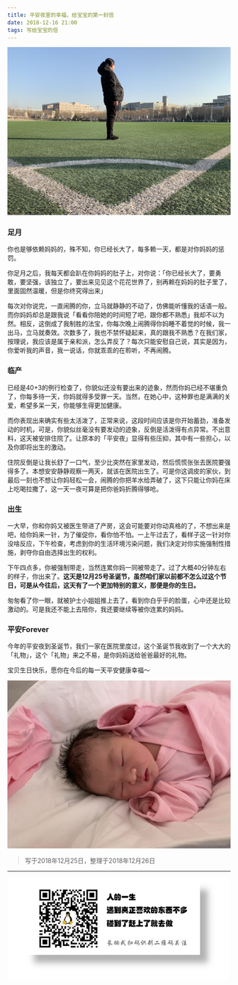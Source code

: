 ```yaml
---
title: 平安夜里的幸福，给宝宝的第一封信
date: 2018-12-16 21:00
tags: 写给宝宝的信
---
```


![](/image/life/IMG_2434.jpg)

### 足月
你也是够依赖妈妈的，殊不知，你已经长大了，每多赖一天，都是对你妈妈的惩罚。

你足月之后，我每天都会趴在你妈妈的肚子上，对你说：「你已经长大了，要勇敢，要坚强，该独立了，要出来见见这个花花世界了，别再赖在妈妈的肚子里了，里面固然温暖，但是你终究得出来」

每次对你说完，一直闹腾的你，立马就静静的不动了，仿佛能听懂我的话语一般。而你妈妈却总是跟我说「看看你陪她的时间短了吧，跟你都不熟悉」我却不以为然。相反，这倒成了我制胜的法宝，你每次晚上闹腾得你妈睡不着觉的时候，我一出马，立马就奏效。次数多了，我也不禁怀疑起来，真的跟我不熟悉？在我们家，按理说，我应该是属于亲和派，怎么弄反了？每次只能安慰自己说，其实是因为，你爱听我的声音，我一说话，你就乖乖的在聆听，不再闹腾。

### 临产
已经是40+3的例行检查了，你貌似还没有要出来的迹象，然而你妈已经不堪重负了，你每多待一天，你妈就得多受罪一天。当然，在她心中，这种罪也是满满的关爱，希望多呆一天，你能够生得更加健康。

而你表现出来确实有些太活泼了，正常来说，这段时间应该是你开始蓄劲，准备发动的时机，可是，你貌似丝毫没有要发动的迹象，反倒是活泼得有点异常。不出意料，这天被安排住院了。让原本的「平安夜」显得有些压抑，其中有一些担心，以及你即将出生的激动。

住院反倒是让我长舒了一口气，至少比突然在家里发动，然后慌慌张张去医院要强得多了。本想安安静静观察一两天，就该在医院出生了。可是你这调皮的家伙，到最后一刻也不想让你妈轻松一会，闹腾的你把羊水给弄破了，这下只能让你妈在床上吃喝拉撒了，这一天一夜可算是把你爸妈折腾得够呛。

### 出生
一大早，你和你妈又被医生带进了产房，这会可能要对你动真格的了，不想出来是吧，给你妈来一针，为了催促你，看你怕不怕。一上午过去了，看样子这一针对你没啥反应，下午检查，考虑到你的生活环境污染问题，我们决定对你实施强制性措施，剥夺你自由选择出生的权利。

下午四点多，你被强制带走，当然连累你妈一同被带走了。过了大概40分钟左右的样子，你出来了。**这天是12月25号圣诞节，虽然咱们家以前都不怎么过这个节日，可是从今往后，这天有了一个更加特别的意义，那便是你的生日。**

匆匆看了你一眼，就被护士小姐姐推上去了，看到你白乎乎的脸蛋，心中还是比较激动的。可是我还不能上去陪你，我还要继续等被你连累的妈妈。

### 平安Forever
今年的平安夜到圣诞节，我们一家在医院里度过，这个圣诞节我收到了一个大大的「礼物」，这个「礼物」来之不易，是你妈妈送给爸爸最好的礼物。

宝贝生日快乐，愿你在今后的每一天平安健康幸福～

![](/image/life/IMG_7650.jpg)

> 写于2018年12月25日，整理于2018年12月26日  

---
![](/image/weixin.jpg)